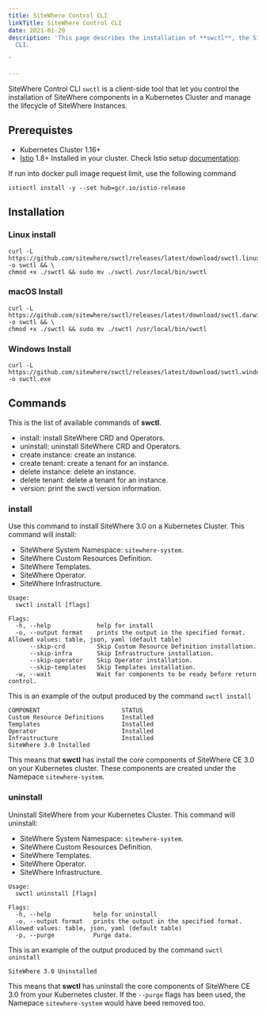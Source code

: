 ```yaml
---
title: SiteWhere Control CLI
linkTitle: SiteWhere Control CLI
date: 2021-01-20
description: 'This page describes the installation of **swctl**, the SiteWhere Control
  CLI.

'

---
```

SiteWhere Control CLI `swctl` is a client-side tool that let you control the installation of SiteWhere components in a Kubernetes Cluster and manage the lifecycle of SiteWhere Instances.

## Prerequistes

* Kubernetes Cluster 1.16+
* [Istio](https://istio.io) 1.8+ Installed in your cluster. Check Istio setup [documentation](https://istio.io/latest/docs/setup/).

If run into docker pull image request limit, use the following command

```command
istioctl install -y --set hub=gcr.io/istio-release
```

## Installation

### Linux install

    curl -L https://github.com/sitewhere/swctl/releases/latest/download/swctl.linux.amd64 -o swctl && \ 
    chmod +x ./swctl && sudo mv ./swctl /usr/local/bin/swctl

### macOS Install

    curl -L https://github.com/sitewhere/swctl/releases/latest/download/swctl.darwin.amd64 -o swctl && \
    chmod +x ./swctl && sudo mv ./swctl /usr/local/bin/swctl

### Windows Install

    curl -L https://github.com/sitewhere/swctl/releases/latest/download/swctl.windows.amd64.exe -o swctl.exe

## Commands

This is the list of available commands of **swctl**.

* install: install SiteWhere CRD and Operators.
* uninstall: uninstall SiteWhere CRD and Operators.
* create instance: create an instance.
* create tenant: create a tenant for an instance.
* delete instance: delete an instance.
* delete tenant: delete a tenant for an instance.
* version: print the swctl version information.

### install

Use this command to install SiteWhere 3.0 on a Kubernetes Cluster.
This command will install:

* SiteWhere System Namespace: `sitewhere-system`.
* SiteWhere Custom Resources Definition.
* SiteWhere Templates.
* SiteWhere Operator.
* SiteWhere Infrastructure.

```command
Usage:
  swctl install [flags]

Flags:
  -h, --help             help for install
  -o, --output format    prints the output in the specified format. Allowed values: table, json, yaml (default table)
      --skip-crd         Skip Custom Resource Definition installation.
      --skip-infra       Skip Infrastructure installation.
      --skip-operator    Skip Operator installation.
      --skip-templates   Skip Templates installation.
  -w, --wait             Wait for components to be ready before return control.
````

This is an example of the output produced by the command `swctl install`

```command
COMPONENT                       STATUS   
Custom Resource Definitions     Installed
Templates                       Installed
Operator                        Installed
Infrastructure                  Installed
SiteWhere 3.0 Installed
```

This means that **swctl** has install the core components of SiteWhere CE 3.0 on your Kubernetes cluster. 
These components are created under the Namepace `sitewhere-system`.

### uninstall

Uninstall SiteWhere from your Kubernetes Cluster.
This command will uninstall:

* SiteWhere System Namespace: `sitewhere-system`.
* SiteWhere Custom Resources Definition.
* SiteWhere Templates.
* SiteWhere Operator.
* SiteWhere Infrastructure.

```command
Usage:
  swctl uninstall [flags]

Flags:
  -h, --help            help for uninstall
  -o, --output format   prints the output in the specified format. Allowed values: table, json, yaml (default table)
  -p, --purge           Purge data.
```

This is an example of the output produced by the command `swctl uninstall`

```command
SiteWhere 3.0 Uninstalled
```

This means that **swctl** has uninstall the core components of SiteWhere CE 3.0 from your Kubernetes cluster.
If the `--purge` flags has been used, the Namepace `sitewhere-system` would have beed removed too.
